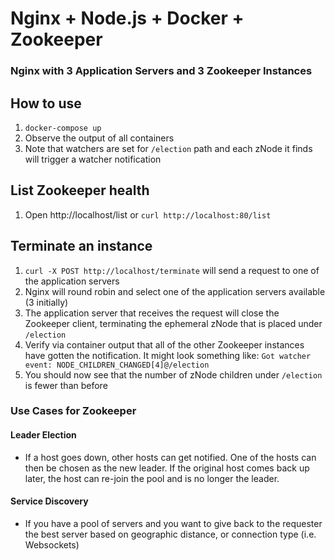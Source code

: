 # Nginx + Node.js + Docker + Zookeeper
### Nginx with 3 Application Servers and 3 Zookeeper Instances

## How to use
1. `docker-compose up`
2. Observe the output of all containers
3. Note that watchers are set for `/election` path and each zNode it finds will trigger a watcher notification

## List Zookeeper health
1. Open http://localhost/list or `curl http://localhost:80/list`

## Terminate an instance
1. `curl -X POST http://localhost/terminate` will send a request to one of the application servers
2. Nginx will round robin and select one of the application servers available (3 initially)
3. The application server that receives the request will close the Zookeeper client, terminating the ephemeral zNode that is placed under `/election`
4. Verify via container output that all of the other Zookeeper instances have gotten the notification. It might look something like: `Got watcher event: NODE_CHILDREN_CHANGED[4]@/election`
5. You should now see that the number of zNode children under `/election` is fewer than before

### Use Cases for Zookeeper
#### Leader Election
- If a host goes down, other hosts can get notified. One of the hosts can then be chosen as the new leader. If the original host comes back up later, the host can re-join the pool and is no longer the leader.

#### Service Discovery
- If you have a pool of servers and you want to give back to the requester the best server based on geographic distance, or connection type (i.e. Websockets)
